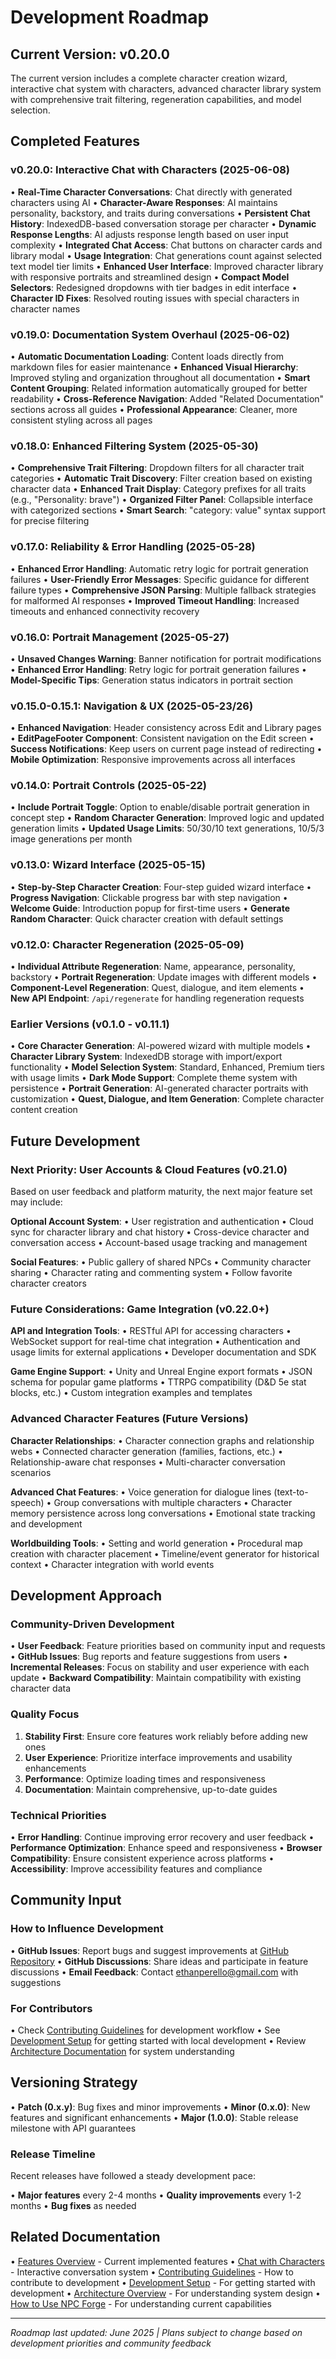 # Development Roadmap

## Current Version: v0.20.0

The current version includes a complete character creation wizard, interactive chat system with characters, advanced character library system with comprehensive trait filtering, regeneration capabilities, and model selection.

## Completed Features

### v0.20.0: Interactive Chat with Characters (2025-06-08)

• **Real-Time Character Conversations**: Chat directly with generated characters using AI
• **Character-Aware Responses**: AI maintains personality, backstory, and traits during conversations
• **Persistent Chat History**: IndexedDB-based conversation storage per character
• **Dynamic Response Lengths**: AI adjusts response length based on user input complexity
• **Integrated Chat Access**: Chat buttons on character cards and library modal
• **Usage Integration**: Chat generations count against selected text model tier limits
• **Enhanced User Interface**: Improved character library with responsive portraits and streamlined design
• **Compact Model Selectors**: Redesigned dropdowns with tier badges in edit interface
• **Character ID Fixes**: Resolved routing issues with special characters in character names

### v0.19.0: Documentation System Overhaul (2025-06-02)

• **Automatic Documentation Loading**: Content loads directly from markdown files for easier maintenance
• **Enhanced Visual Hierarchy**: Improved styling and organization throughout all documentation
• **Smart Content Grouping**: Related information automatically grouped for better readability
• **Cross-Reference Navigation**: Added "Related Documentation" sections across all guides
• **Professional Appearance**: Cleaner, more consistent styling across all pages

### v0.18.0: Enhanced Filtering System (2025-05-30)

• **Comprehensive Trait Filtering**: Dropdown filters for all character trait categories
• **Automatic Trait Discovery**: Filter creation based on existing character data
• **Enhanced Trait Display**: Category prefixes for all traits (e.g., "Personality: brave")
• **Organized Filter Panel**: Collapsible interface with categorized sections
• **Smart Search**: "category: value" syntax support for precise filtering

### v0.17.0: Reliability & Error Handling (2025-05-28)

• **Enhanced Error Handling**: Automatic retry logic for portrait generation failures
• **User-Friendly Error Messages**: Specific guidance for different failure types
• **Comprehensive JSON Parsing**: Multiple fallback strategies for malformed AI responses
• **Improved Timeout Handling**: Increased timeouts and enhanced connectivity recovery

### v0.16.0: Portrait Management (2025-05-27)

• **Unsaved Changes Warning**: Banner notification for portrait modifications
• **Enhanced Error Handling**: Retry logic for portrait generation failures
• **Model-Specific Tips**: Generation status indicators in portrait section

### v0.15.0-0.15.1: Navigation & UX (2025-05-23/26)

• **Enhanced Navigation**: Header consistency across Edit and Library pages
• **EditPageFooter Component**: Consistent navigation on the Edit screen
• **Success Notifications**: Keep users on current page instead of redirecting
• **Mobile Optimization**: Responsive improvements across all interfaces

### v0.14.0: Portrait Controls (2025-05-22)

• **Include Portrait Toggle**: Option to enable/disable portrait generation in concept step
• **Random Character Generation**: Improved logic and updated generation limits
• **Updated Usage Limits**: 50/30/10 text generations, 10/5/3 image generations per month

### v0.13.0: Wizard Interface (2025-05-15)

• **Step-by-Step Character Creation**: Four-step guided wizard interface
• **Progress Navigation**: Clickable progress bar with step navigation
• **Welcome Guide**: Introduction popup for first-time users
• **Generate Random Character**: Quick character creation with default settings

### v0.12.0: Character Regeneration (2025-05-09)

• **Individual Attribute Regeneration**: Name, appearance, personality, backstory
• **Portrait Regeneration**: Update images with different models
• **Component-Level Regeneration**: Quest, dialogue, and item elements
• **New API Endpoint**: `/api/regenerate` for handling regeneration requests

### Earlier Versions (v0.1.0 - v0.11.1)

• **Core Character Generation**: AI-powered wizard with multiple models
• **Character Library System**: IndexedDB storage with import/export functionality
• **Model Selection System**: Standard, Enhanced, Premium tiers with usage limits
• **Dark Mode Support**: Complete theme system with persistence
• **Portrait Generation**: AI-generated character portraits with customization
• **Quest, Dialogue, and Item Generation**: Complete character content creation

## Future Development

### Next Priority: User Accounts & Cloud Features (v0.21.0)

Based on user feedback and platform maturity, the next major feature set may include:

**Optional Account System**:
• User registration and authentication
• Cloud sync for character library and chat history
• Cross-device character and conversation access
• Account-based usage tracking and management

**Social Features**:
• Public gallery of shared NPCs
• Community character sharing
• Character rating and commenting system
• Follow favorite character creators

### Future Considerations: Game Integration (v0.22.0+)

**API and Integration Tools**:
• RESTful API for accessing characters
• WebSocket support for real-time chat integration
• Authentication and usage limits for external applications
• Developer documentation and SDK

**Game Engine Support**:
• Unity and Unreal Engine export formats
• JSON schema for popular game platforms
• TTRPG compatibility (D&D 5e stat blocks, etc.)
• Custom integration examples and templates

### Advanced Character Features (Future Versions)

**Character Relationships**:
• Character connection graphs and relationship webs
• Connected character generation (families, factions, etc.)
• Relationship-aware chat responses
• Multi-character conversation scenarios

**Advanced Chat Features**:
• Voice generation for dialogue lines (text-to-speech)
• Group conversations with multiple characters
• Character memory persistence across long conversations
• Emotional state tracking and development

**Worldbuilding Tools**:
• Setting and world generation
• Procedural map creation with character placement
• Timeline/event generator for historical context
• Character integration with world events

## Development Approach

### Community-Driven Development

• **User Feedback**: Feature priorities based on community input and requests
• **GitHub Issues**: Bug reports and feature suggestions from users
• **Incremental Releases**: Focus on stability and user experience with each update
• **Backward Compatibility**: Maintain compatibility with existing character data

### Quality Focus

1. **Stability First**: Ensure core features work reliably before adding new ones
2. **User Experience**: Prioritize interface improvements and usability enhancements
3. **Performance**: Optimize loading times and responsiveness
4. **Documentation**: Maintain comprehensive, up-to-date guides

### Technical Priorities

• **Error Handling**: Continue improving error recovery and user feedback
• **Performance Optimization**: Enhance speed and responsiveness
• **Browser Compatibility**: Ensure consistent experience across platforms
• **Accessibility**: Improve accessibility features and compliance

## Community Input

### How to Influence Development

• **GitHub Issues**: Report bugs and suggest improvements at [GitHub Repository](https://github.com/EthanPerello/npc-forge/issues)
• **GitHub Discussions**: Share ideas and participate in feature discussions
• **Email Feedback**: Contact [ethanperello@gmail.com](mailto:ethanperello@gmail.com) with suggestions

### For Contributors

• Check [Contributing Guidelines](/docs/contributing) for development workflow
• See [Development Setup](/docs/dev-setup) for getting started with local development
• Review [Architecture Documentation](/docs/architecture) for system understanding

## Versioning Strategy

• **Patch (0.x.y)**: Bug fixes and minor improvements
• **Minor (0.x.0)**: New features and significant enhancements
• **Major (1.0.0)**: Stable release milestone with API guarantees

### Release Timeline

Recent releases have followed a steady development pace:

• **Major features** every 2-4 months
• **Quality improvements** every 1-2 months
• **Bug fixes** as needed

## Related Documentation

• [Features Overview](/docs/features) - Current implemented features
• [Chat with Characters](/docs/chat) - Interactive conversation system
• [Contributing Guidelines](/docs/contributing) - How to contribute to development
• [Development Setup](/docs/dev-setup) - For getting started with development
• [Architecture Overview](/docs/architecture) - For understanding system design
• [How to Use NPC Forge](/docs/how-to-use) - For understanding current capabilities

---

*Roadmap last updated: June 2025 | Plans subject to change based on development priorities and community feedback*